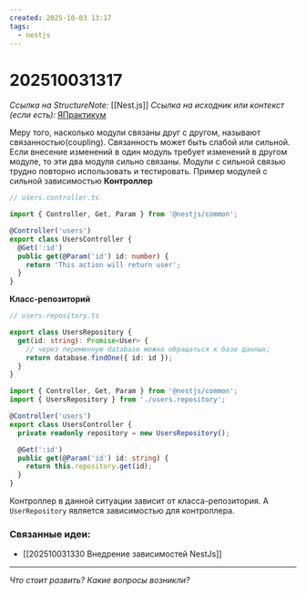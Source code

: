 ```yaml
---
created: 2025-10-03 13:17
tags:
  - nestjs
---
```

# 202510031317
*Ссылка на StructureNote:* [[Nest.js]]
*Ссылка на исходник или контекст (если есть):* [ЯПрактикум](https://practicum.yandex.ru/trainer/backend-nodejs/lesson/8ab54f1a-884d-49fd-9ddd-61c4c96b35a7/)

Меру того, насколько модули связаны друг с другом, называют связанностью(coupling).
Связанность может быть слабой или сильной. Если внесение изменений в один модуль требует изменений в другом модуле, то эти два модуля сильно связаны. Модули с сильной связью трудно повторно использовать и тестировать.
Пример модулей с сильной зависимостью
**Контроллер**
```ts
// users.controller.ts

import { Controller, Get, Param } from '@nestjs/common';

@Controller('users')
export class UsersController {
  @Get(':id')
  public get(@Param('id') id: number) {
    return 'This action will return user';
  }
}
```
**Класс-репозиторий**
```ts
// users.repository.ts

export class UsersRepository {
  get(id: string): Promise<User> {
    // через переменную database можно обращаться к базе данных;
    return database.findOne({ id: id });
  }
}
```

```ts
import { Controller, Get, Param } from '@nestjs/common';
import { UsersRepository } from './users.repository';

@Controller('users')
export class UsersController {
  private readonly repository = new UsersRepository();

  @Get(':id')
  public get(@Param('id') id: string) {
    return this.repository.get(id);
  }
}
```
Контроллер в данной ситуации зависит от класса-репозитория. А `UserRepository` является зависимостью для контроллера.
### Связанные идеи:
* [[202510031330 Внедрение зависимостей NestJs]]
---

*Что стоит развить? Какие вопросы возникли?*